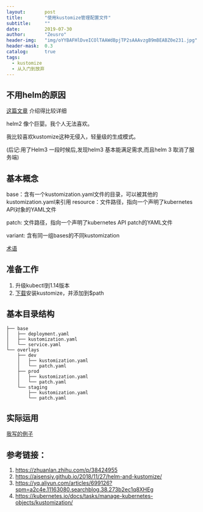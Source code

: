 ```yaml
---
layout:       post
title:        "使用kustomize管理配置文件"
subtitle:     ""
date:         2019-07-30
author:       "Zeusro"
header-img:   "img/oYYBAFHlDveICOlTAAWdBpjTP2sAAAvzgB9mBEABZ0e231.jpg"
header-mask:  0.3
catalog:      true
tags:
  - kustomize
  - 从入门到放弃
---
```


## 不用helm的原因

[这篇文章](https://medium.com/virtuslab/think-twice-before-using-helm-25fbb18bc822) 介绍得比较详细

helm2 像个巨婴。我个人无法喜欢。

我比较喜欢kustomize这种无侵入，轻量级的生成模式。

(后记:用了Helm3 一段时候后,发现helm3 基本能满足需求,而且helm 3 取消了服务端)

## 基本概念

base：含有一个kustomization.yaml文件的目录，可以被其他的kustomization.yaml来引用
resource：文件路径，指向一个声明了kubernetes API对象的YAML文件

patch: 文件路径，指向一个声明了kubernetes API patch的YAML文件

variant: 含有同一组bases的不同kustomization


[术语](https://github.com/kubernetes-sigs/kustomize/blob/master/docs/glossary.md)

## 准备工作

1. 升级kubectl到1.14版本
1. [下载](https://github.com/kubernetes-sigs/kustomize/releases)安装kustomize，并添加到$path

## 基本目录结构

```
├── base
│   ├── deployment.yaml
│   ├── kustomization.yaml
│   └── service.yaml
└── overlays
    ├── dev
    │   ├── kustomization.yaml
    │   └── patch.yaml
    ├── prod
    │   ├── kustomization.yaml
    │   └── patch.yaml
    └── staging
        ├── kustomization.yaml
        └── patch.yaml
```

## 实际运用

[我写的例子](https://github.com/zeusro/kustomize-example)


## 参考链接：

1. https://zhuanlan.zhihu.com/p/38424955
1. https://aisensiy.github.io/2018/11/27/helm-and-kustomize/
2. https://yq.aliyun.com/articles/699126?spm=a2c4e.11163080.searchblog.38.273b2ec1q8XHEg
3. https://kubernetes.io/docs/tasks/manage-kubernetes-objects/kustomization/